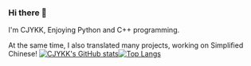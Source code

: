 ### Hi there 👋
I'm CJYKK, Enjoying Python and C++ programming.

At the same time, I also translated many projects, working on Simplified Chinese!
[![CJYKK's GitHub stats](https://github-readme-stats.vercel.app/api?username=CJYKK&show_icons=true&count_private=true)](https://github.com/anuraghazra/github-readme-stats)[![Top Langs](https://github-readme-stats.vercel.app/api/top-langs/?username=CJYKK&layout=compact)](https://github.com/anuraghazra/github-readme-stats)
<!--
**CJYKK/CJYKK** is a ✨ _special_ ✨ repository because its `README.md` (this file) appears on your GitHub profile.

Here are some ideas to get you started:

- 🔭 I’m currently working on ...
- 🌱 I’m currently learning ...
- 👯 I’m looking to collaborate on ...
- 🤔 I’m looking for help with ...
- 💬 Ask me about ...
- 📫 How to reach me: ...
- 😄 Pronouns: ...
- ⚡ Fun fact: ...
-->
